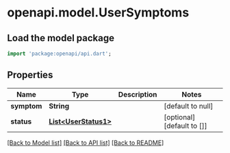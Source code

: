 # openapi.model.UserSymptoms

## Load the model package
```dart
import 'package:openapi/api.dart';
```

## Properties
Name | Type | Description | Notes
------------ | ------------- | ------------- | -------------
**symptom** | **String** |  | [default to null]
**status** | [**List&lt;UserStatus1&gt;**](UserStatus1.md) |  | [optional] [default to []]

[[Back to Model list]](../README.md#documentation-for-models) [[Back to API list]](../README.md#documentation-for-api-endpoints) [[Back to README]](../README.md)


